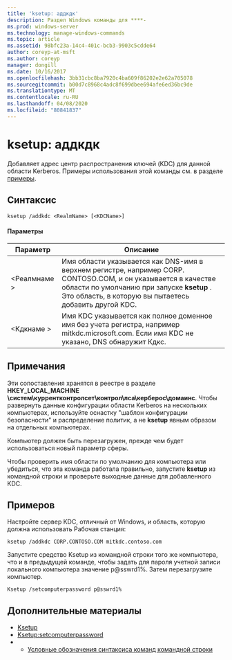 ```yaml
---
title: 'ksetup: аддкдк'
description: Раздел Windows команды для ****-
ms.prod: windows-server
ms.technology: manage-windows-commands
ms.topic: article
ms.assetid: 98bfc23a-14c4-401c-bcb3-9903c5cdde64
author: coreyp-at-msft
ms.author: coreyp
manager: dongill
ms.date: 10/16/2017
ms.openlocfilehash: 3bb31cbc8ba7920c4ba609f86202e2e62a705078
ms.sourcegitcommit: b00d7c8968c4adc8f699dbee694afe6ed36bc9de
ms.translationtype: MT
ms.contentlocale: ru-RU
ms.lasthandoff: 04/08/2020
ms.locfileid: "80841837"
---
```

# <a name="ksetupaddkdc"></a>ksetup: аддкдк



Добавляет адрес центр распространения ключей (KDC) для данной области Kerberos. Примеры использования этой команды см. в разделе [примеры](#BKMK_Examples).

## <a name="syntax"></a>Синтаксис

```
ksetup /addkdc <RealmName> [<KDCName>] 
```

#### <a name="parameters"></a>Параметры

|Параметр|Описание|
|---------|-----------|
|\<Реалмнаме >|Имя области указывается как DNS-имя в верхнем регистре, например CORP. CONTOSO.COM, и он указывается в качестве области по умолчанию при запуске **ksetup** . Это область, в которую вы пытаетесь добавить другой KDC.|
|\<Кдкнаме >|Имя KDC указывается как полное доменное имя без учета регистра, например mitkdc.microsoft.com. Если имя KDC не указано, DNS обнаружит Кдкс.|

## <a name="remarks"></a>Примечания

Эти сопоставления хранятся в реестре в разделе **HKEY_LOCAL_MACHINE \систем\куррентконтролсет\контрол\лса\керберос\домаинс**. Чтобы развернуть данные конфигурации области Kerberos на нескольких компьютерах, используйте оснастку "шаблон конфигурации безопасности" и распределение политик, а не **ksetup** явным образом на отдельных компьютерах.

Компьютер должен быть перезагружен, прежде чем будет использоваться новый параметр сферы.

Чтобы проверить имя области по умолчанию для компьютера или убедиться, что эта команда работала правильно, запустите **ksetup** из командной строки и проверьте выходные данные для добавленного KDC.

## <a name="examples"></a><a name=BKMK_Examples></a>Примеров

Настройте сервер KDC, отличный от Windows, и область, которую должна использовать Рабочая станция:
```
ksetup /addkdc CORP.CONTOSO.COM mitkdc.contoso.com
```
Запустите средство Ksetup из командной строки того же компьютера, что и в предыдущей команде, чтобы задать для пароля учетной записи локального компьютера значение p@sswrd1%. Затем перезагрузите компьютер.
```
Ksetup /setcomputerpassword p@sswrd1%
```

## <a name="additional-references"></a>Дополнительные материалы

-   [Ksetup](ksetup.md)
-   [Ksetup:setcomputerpassword](ksetup-setcomputerpassword.md)
-   - [Условные обозначения синтаксиса команд командной строки](command-line-syntax-key.md)
